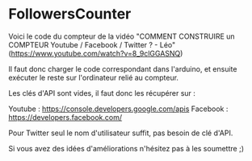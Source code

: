 # FollowersCounter

Voici le code du compteur de la vidéo "COMMENT CONSTRUIRE un COMPTEUR Youtube / Facebook / Twitter ? - Léo" (https://www.youtube.com/watch?v=8_9clGGASNQ)

Il faut donc charger le code correspondant dans l'arduino, et ensuite exécuter le reste sur l'ordinateur relié au compteur.

Les clés d'API sont vides, il faut donc les récupérer sur :

Youtube : https://console.developers.google.com/apis
Facebook : https://developers.facebook.com/

Pour Twitter seul le nom d'utilisateur suffit, pas besoin de clé d'API.

Si vous avez des idées d'améliorations n'hésitez pas à les soumettre ;)
